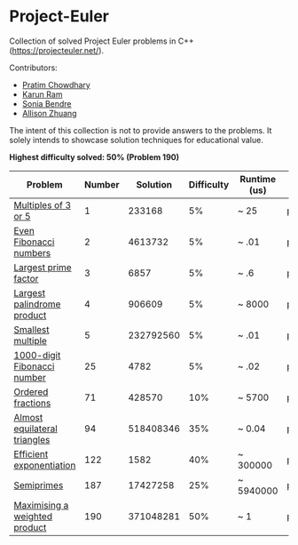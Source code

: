 # Project-Euler
Collection of solved Project Euler problems in C++ (https://projecteuler.net/).

Contributors:

- [Pratim Chowdhary](https://github.com/cpratim)
- [Karun Ram](https://github.com/KamiV2)
- [Sonia Bendre](https://github.com/SoniaBendre)
- [Allison Zhuang](https://github.com/allisonzhuang)

The intent of this collection is not to provide answers to the problems. It solely intends to showcase solution techniques for educational value.

**Highest difficulty solved: 50% (Problem 190)**

| Problem                                                               | Number | Solution  | Difficulty | Runtime (us) | Code                                                                                     |
|-----------------------------------------------------------------------|--------|-----------|------------|--------------|------------------------------------------------------------------------------------------|
| [Multiples of 3 or 5](https://projecteuler.net/problem=1)             | 1      | 233168    | 5%         | ~ 25         | [problem1.h](https://github.com/cpratim/Project-Euler/blob/main/problems/problem1.h)     |
| [Even Fibonacci numbers](https://projecteuler.net/problem=2)          | 2      | 4613732   | 5%         | ~ .01        | [problem2.h](https://github.com/cpratim/Project-Euler/blob/main/problems/problem2.h)     |
| [Largest prime factor](https://projecteuler.net/problem=3)            | 3      | 6857      | 5%         | ~ .6         | [problem3.h](https://github.com/cpratim/Project-Euler/blob/main/problems/problem3.h)     |
| [Largest palindrome product](https://projecteuler.net/problem=4)      | 4      | 906609    | 5%         | ~ 8000       | [problem4.h](https://github.com/cpratim/Project-Euler/blob/main/problems/problem4.h)     |
| [Smallest multiple](https://projecteuler.net/problem=5)               | 5      | 232792560 | 5%         | ~ .01        | [problem5.h](https://github.com/cpratim/Project-Euler/blob/main/problems/problem5.h)     |
| [1000-digit Fibonacci number](https://projecteuler.net/problem=25)    | 25     | 4782      | 5%         | ~ .02        | [problem25.h](https://github.com/cpratim/Project-Euler/blob/main/problems/problem25.h)   |
| [Ordered fractions](https://projecteuler.net/problem=71)              | 71     | 428570    | 10%        | ~ 5700       | [problem71.h](https://github.com/cpratim/Project-Euler/blob/main/problems/problem71.h)   |
| [Almost equilateral triangles](https://projecteuler.net/problem=94)   | 94     | 518408346 | 35%        | ~ 0.04       | [problem94.h](https://github.com/cpratim/Project-Euler/blob/main/problems/problem94.h)   |
| [Efficient exponentiation](https://projecteuler.net/problem=122)      | 122    | 1582      | 40%        | ~ 300000     | [problem122.h](https://github.com/cpratim/Project-Euler/blob/main/problems/problem122.h) |
| [Semiprimes](https://projecteuler.net/problem=187)                    | 187    | 17427258  | 25%        | ~ 5940000    | [problem187.h](https://github.com/cpratim/Project-Euler/blob/main/problems/problem187.h) |
| [Maximising a weighted product](https://projecteuler.net/problem=190) | 190    | 371048281 | 50%        | ~ 1          | [problem190.h](https://github.com/cpratim/Project-Euler/blob/main/problems/problem190.h) |

